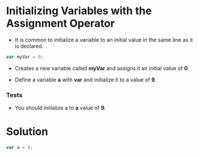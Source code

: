# Initializing Variables with the Assignment Operator

- It is common to initialize a variable to an initial value in the same line as it is declared.

```js
var myVar = 0;
```

- Creates a new variable called **myVar** and assigns it an initial value of **0**.

- Define a variable **a** with **var** and initialize it to a value of **9**.

### Tests
- You should initialize a to **a** value of **9**.

# Solution

```js
var a = 9;
```
